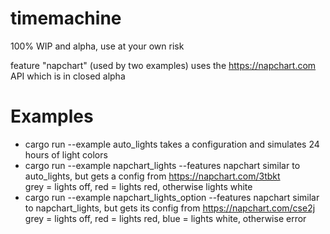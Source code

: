 # timemachine

100% WIP and alpha, use at your own risk

feature "napchart" (used by two examples) uses the https://napchart.com API which is in closed alpha

# Examples
- cargo run --example auto_lights
    takes a configuration and simulates 24 hours of light colors
- cargo run --example napchart_lights --features napchart
    similar to auto_lights, but gets a config from https://napchart.com/3tbkt  
    grey = lights off, red = lights red, otherwise lights white
- cargo run --example napchart_lights_option --features napchart
    similar to napchart_lights, but gets its config from https://napchart.com/cse2j
    grey = lights off, red = lights red, blue = lights white, otherwise error
